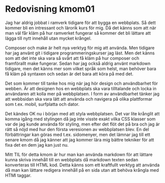 ---
---
Redovisning kmom01
=========================

Jag har aldrig jobbat i ramverk tidigare för att bygga en webbplats. Så dett kommer bli en intressant och lärorik kurs för mig. Då det känns som att när man väl får kläm på hur ramverket fungerar så kommer det bli lättare att lägga till nytt innehåll utan mycket krångel.

Composer och make är helt nya verktyg för mig att använda. Men tidigare har jag använt git i tidigare programmeringskurser jag läst. Men det känns som att det inte ska vara så svårt att få kläm på hur composer och framförallt make fungerar. Sedan har jag också aldrig använt markdown tidigare, men det känns mer som vilket språk som helst, man behöver bara få kläm på syntaxen och sedan är det bara att köra på med det.

Det som kommer till tanke hos mig när jag hör design och användbarhet för webben. Är att designen hos en webbplats ska vara tilltalande och locka in användaren att kolla mer på webbplatsen. I form av användbarhet tänker jag att webbsidan ska vara lätt att använda och navigera på olika plattformar som t.ex. mobil, surfplatta och dator.

Det kändes OK nu i början med att styla webbplatsen. Det var lite krånglit att komma igång med stylingen då jag inte visste exakt vilka CSS klasser som var de jag kunde använda för styling, men efter det flöt det på bra och jag är rätt så nöjd med hur den första veresionen av webbplatsen blev. En del förbättringar kan göras med t.ex. sidomenyer, men det lämnar jag till ett senare kmom då jag känner att jag kommer lära mig bättre tekniker för att fixa det en dem jag kan just nu.

Mitt TIL för detta kmom är hur man kan använda markdown för att lättare kunna skriva innehåll till en webbplats då markdown texten sedan konverteras till HTML kod. Detta känns som ett kraftfullt verktyg att använda då man kan lättare redigera innehåll på en sida utan att behöva krångla med HTMl taggar.

